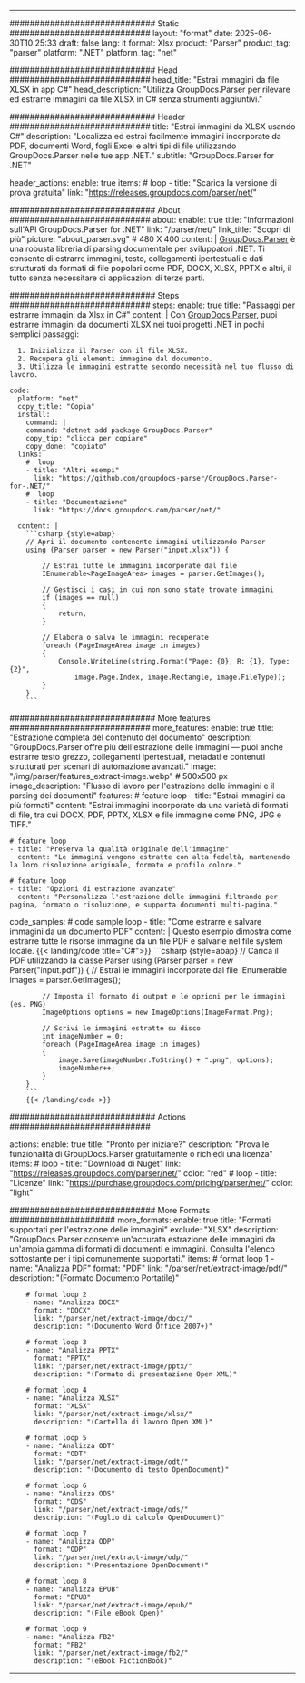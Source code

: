 


---
############################# Static ############################
layout: "format"
date:  2025-06-30T10:25:33
draft: false
lang: it
format: Xlsx
product: "Parser"
product_tag: "parser"
platform: ".NET"
platform_tag: "net"

############################# Head ############################
head_title: "Estrai immagini da file XLSX in app C#"
head_description: "Utilizza GroupDocs.Parser per rilevare ed estrarre immagini da file XLSX in C# senza strumenti aggiuntivi."

############################# Header ############################
title: "Estrai immagini da XLSX usando C#" 
description: "Localizza ed estrai facilmente immagini incorporate da PDF, documenti Word, fogli Excel e altri tipi di file utilizzando GroupDocs.Parser nelle tue app .NET."
subtitle: "GroupDocs.Parser for .NET" 

header_actions:
  enable: true
  items:
    #  loop
    - title: "Scarica la versione di prova gratuita"
      link: "https://releases.groupdocs.com/parser/net/"
      
############################# About ############################
about:
    enable: true
    title: "Informazioni sull'API GroupDocs.Parser for .NET"
    link: "/parser/net/"
    link_title: "Scopri di più"
    picture: "about_parser.svg" # 480 X 400
    content: |
       [GroupDocs.Parser](/parser/net/) è una robusta libreria di parsing documentale per sviluppatori .NET. Ti consente di estrarre immagini, testo, collegamenti ipertestuali e dati strutturati da formati di file popolari come PDF, DOCX, XLSX, PPTX e altri, il tutto senza necessitare di applicazioni di terze parti.

############################# Steps ############################
steps:
    enable: true
    title: "Passaggi per estrarre immagini da Xlsx in C#"
    content: |
      Con [GroupDocs.Parser](/parser/net/), puoi estrarre immagini da documenti XLSX nei tuoi progetti .NET in pochi semplici passaggi:
      
      1. Inizializza il Parser con il file XLSX.
      2. Recupera gli elementi immagine dal documento.
      3. Utilizza le immagini estratte secondo necessità nel tuo flusso di lavoro.
   
    code:
      platform: "net"
      copy_title: "Copia"
      install:
        command: |
        command: "dotnet add package GroupDocs.Parser"
        copy_tip: "clicca per copiare"
        copy_done: "copiato"
      links:
        #  loop
        - title: "Altri esempi"
          link: "https://github.com/groupdocs-parser/GroupDocs.Parser-for-.NET/"
        #  loop
        - title: "Documentazione"
          link: "https://docs.groupdocs.com/parser/net/"
          
      content: |
        ```csharp {style=abap}
        // Apri il documento contenente immagini utilizzando Parser
        using (Parser parser = new Parser("input.xlsx")) {

            // Estrai tutte le immagini incorporate dal file
            IEnumerable<PageImageArea> images = parser.GetImages();

            // Gestisci i casi in cui non sono state trovate immagini
            if (images == null)
            {
                return;
            }

            // Elabora o salva le immagini recuperate
            foreach (PageImageArea image in images)
            {
                Console.WriteLine(string.Format("Page: {0}, R: {1}, Type: {2}", 
                    image.Page.Index, image.Rectangle, image.FileType));
            }
        }
        ```  

############################# More features ############################
more_features:
  enable: true
  title: "Estrazione completa del contenuto del documento"
  description: "GroupDocs.Parser offre più dell'estrazione delle immagini — puoi anche estrarre testo grezzo, collegamenti ipertestuali, metadati e contenuti strutturati per scenari di automazione avanzati."
  image: "/img/parser/features_extract-image.webp" # 500x500 px
  image_description: "Flusso di lavoro per l'estrazione delle immagini e il parsing dei documenti"
  features:
    # feature loop
    - title: "Estrai immagini da più formati"
      content: "Estrai immagini incorporate da una varietà di formati di file, tra cui DOCX, PDF, PPTX, XLSX e file immagine come PNG, JPG e TIFF."

    # feature loop
    - title: "Preserva la qualità originale dell'immagine"
      content: "Le immagini vengono estratte con alta fedeltà, mantenendo la loro risoluzione originale, formato e profilo colore."

    # feature loop
    - title: "Opzioni di estrazione avanzate"
      content: "Personalizza l'estrazione delle immagini filtrando per pagina, formato o risoluzione, e supporta documenti multi-pagina."
      
  code_samples:
    # code sample loop
    - title: "Come estrarre e salvare immagini da un documento PDF"
      content: |
        Questo esempio dimostra come estrarre tutte le risorse immagine da un file PDF e salvarle nel file system locale.
        {{< landing/code title="C#">}}
        ```csharp {style=abap}
        //  Carica il PDF utilizzando la classe Parser
        using (Parser parser = new Parser("input.pdf"))
        {
            // Estrai le immagini incorporate dal file
            IEnumerable<PageImageArea> images = parser.GetImages();

            // Imposta il formato di output e le opzioni per le immagini (es. PNG)
            ImageOptions options = new ImageOptions(ImageFormat.Png);

            // Scrivi le immagini estratte su disco
            int imageNumber = 0;
            foreach (PageImageArea image in images)
            {
                image.Save(imageNumber.ToString() + ".png", options);
                imageNumber++;
            }
        }
        ```
        {{< /landing/code >}}


############################# Actions ############################

actions:
  enable: true
  title: "Pronto per iniziare?"
  description: "Prova le funzionalità di GroupDocs.Parser gratuitamente o richiedi una licenza"
  items:
    #  loop
    - title: "Download di Nuget"
      link: "https://releases.groupdocs.com/parser/net/"
      color: "red"
        #  loop
    - title: "Licenze"
      link: "https://purchase.groupdocs.com/pricing/parser/net/"
      color: "light"


############################# More Formats #####################
more_formats:
    enable: true
    title: "Formati supportati per l'estrazione delle immagini"
    exclude: "XLSX"
    description: "GroupDocs.Parser consente un'accurata estrazione delle immagini da un'ampia gamma di formati di documenti e immagini. Consulta l'elenco sottostante per i tipi comunemente supportati."
    items: 
        # format loop 1
        - name: "Analizza PDF"
          format: "PDF"
          link: "/parser/net/extract-image/pdf/"
          description: "(Formato Documento Portatile)"
          
        # format loop 2
        - name: "Analizza DOCX"
          format: "DOCX"
          link: "/parser/net/extract-image/docx/"
          description: "(Documento Word Office 2007+)"
          
        # format loop 3
        - name: "Analizza PPTX"
          format: "PPTX"
          link: "/parser/net/extract-image/pptx/"
          description: "(Formato di presentazione Open XML)"
          
        # format loop 4
        - name: "Analizza XLSX"
          format: "XLSX"
          link: "/parser/net/extract-image/xlsx/"
          description: "(Cartella di lavoro Open XML)"
          
        # format loop 5
        - name: "Analizza ODT"
          format: "ODT"
          link: "/parser/net/extract-image/odt/"
          description: "(Documento di testo OpenDocument)"
          
        # format loop 6
        - name: "Analizza ODS"
          format: "ODS"
          link: "/parser/net/extract-image/ods/"
          description: "(Foglio di calcolo OpenDocument)"
          
        # format loop 7
        - name: "Analizza ODP"
          format: "ODP"
          link: "/parser/net/extract-image/odp/"
          description: "(Presentazione OpenDocument)"
          
        # format loop 8
        - name: "Analizza EPUB"
          format: "EPUB"
          link: "/parser/net/extract-image/epub/"
          description: "(File eBook Open)"
          
        # format loop 9
        - name: "Analizza FB2"
          format: "FB2"
          link: "/parser/net/extract-image/fb2/"
          description: "(eBook FictionBook)"
         
          

---